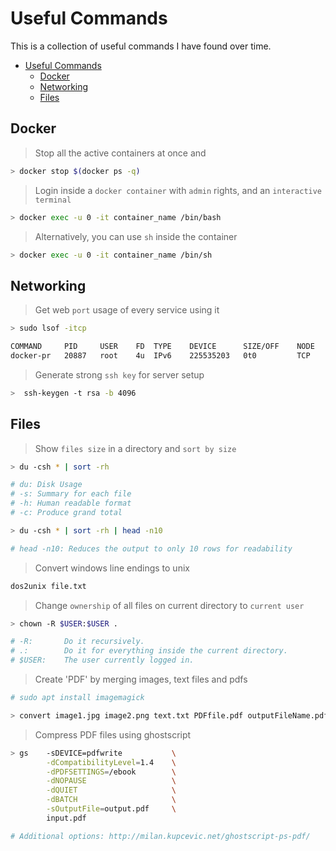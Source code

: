# Useful Commands

This is a collection of useful commands I have found over time.

- [Useful Commands](#useful-commands)
  - [Docker](#docker)
  - [Networking](#networking)
  - [Files](#files)
  
## Docker

> Stop all the active containers at once and

```bash
> docker stop $(docker ps -q)
```

> Login inside a `docker container` with `admin` rights, and an `interactive terminal`

``` bash
> docker exec -u 0 -it container_name /bin/bash
```

> Alternatively, you can use `sh` inside the container

``` bash
> docker exec -u 0 -it container_name /bin/sh
```

## Networking

> Get web `port` usage of every service using it

``` bash
> sudo lsof -itcp

COMMAND     PID     USER    FD  TYPE    DEVICE      SIZE/OFF    NODE    NAME
docker-pr   20887   root    4u  IPv6    225535203   0t0         TCP     *:1883 (LISTEN)
```

> Generate strong `ssh key` for server setup

```bash
>  ssh-keygen -t rsa -b 4096
```

## Files

> Show `files size` in a directory and `sort by size`

```bash
> du -csh * | sort -rh

# du: Disk Usage
# -s: Summary for each file
# -h: Human readable format
# -c: Produce grand total

> du -csh * | sort -rh | head -n10

# head -n10: Reduces the output to only 10 rows for readability
```

> Convert windows line endings to unix

```bash
dos2unix file.txt
```

> Change `ownership` of all files on current directory to `current user`

```bash
> chown -R $USER:$USER .

# -R:		Do it recursively.
# .:		Do it for everything inside the current directory.
# $USER:	The user currently logged in.
```

> Create 'PDF' by merging images, text files and pdfs

```bash
# sudo apt install imagemagick

> convert image1.jpg image2.png text.txt PDFfile.pdf outputFileName.pdf
```

> Compress PDF files using ghostscript

```bash
> gs    -sDEVICE=pdfwrite           \
        -dCompatibilityLevel=1.4    \
        -dPDFSETTINGS=/ebook        \
        -dNOPAUSE                   \
        -dQUIET                     \
        -dBATCH                     \
        -sOutputFile=output.pdf     \
        input.pdf

# Additional options: http://milan.kupcevic.net/ghostscript-ps-pdf/
```